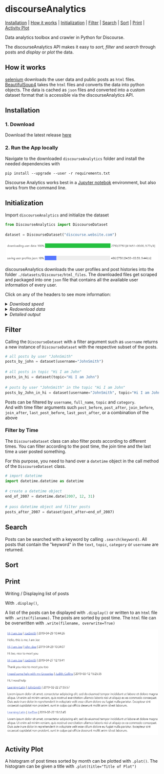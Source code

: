 # discourseAnalytics


[Installation](#installation) | [How it works](#how-it-works) | [Initialization](#initialization) | [Filter](#filter) | [Search](#search) | [Sort](#sort) | [Print](#print) | [Activity Plot](#activity-plot)

Data analytics toolbox and crawler in Python for Discourse.

The discourseAnalytics API makes it easy to *sort*, *filter* and *search* through posts and *display* or *plot* the data. 

## How it works

[selenium](https://selenium-python.readthedocs.io/installation.html) downloads the user data and public posts as `html` files. [BeautifulSoup4]() takes the `html` files and converts the data into python objects. The data is cached as `json` files and converted into a custom dataset format that is accessible via the discourseAnalytics API.

## Installation

### 1. Download

Download the latest release [here](download.com)

### 2. Run the App locally

Navigate to the downloaded `discourseAnalytics` folder and install the needed dependencies with 
```
pip install --upgrade --user -r requirements.txt
```

Discourse Analytics works best in a [Jupyter notebok](https://jupyter.org/) environment, but also works from the command line.

## Initialization

Import `discourseAnalytics` and initialize the dataset    
```python
from DiscourseAnalytics import DiscourseDataset

dataset = DiscourseDataset("discourse.website.com")
```

<p align="center">
<img  src="https://raw.githubusercontent.com/bl4ckp4nther4/discourseAnalytics/main/images/downloading_progress_bar.PNG" width="500">
</p>


discourseAnalytics downloads the user profiles and post histories into the folder `./datasets/Discourse/html_files`.
The downloaded files get scraped and packaged into one `json` file that contains all the available user information of every user.

Click on any of the headers to see more information: 

<details>
<summary><i>Download speed</i></summary>
 
  The download process can take some time. To speed things up, you can use the argument `sleep_time`. This changes the amount of seconds that `selenium` waits to load more content after scrolling to the bottom.  
```python
dataset = DiscourseDataset(discourse_website, sleep_time=1)
```

</details>

<details>
<summary><i>Redownload data</i></summary>

If the source files get corruped, the data can be redownloaded with the arguments `overwrite_html=True` and `overwrite_html=True`.  
```python
dataset = DiscourseDataset(discourse_website, overwrite_html=True, overwrite_json=True)  
```

</details>  

<details>
<summary><i>Detailed output</i></summary>

A more detailed output while downloading and scraping can be printed with the argument `supress_output=False`.  
```python
dataset = DiscourseDataset(discourse_website, supress_output=False)
```

</details>
  
## Filter

Calling the ```DiscourseDataset``` with a filter argument such as `username` returns a new instance of ```DiscourseDataset``` with the respective  subset of the posts.

```python
# all posts by user "JohnSmith"
posts_by_john = dataset(username="JohnSmith")

# all posts in topic "Hi I am John"
posts_in_hi = dataset(topic="Hi I am John")

# posts by user "JohnSmith" in the topic "Hi I am John"
posts_by_John_in_hi = dataset(username="JohnSmith", topic="Hi I am John")
```

Posts can be filtered by `username`, `full_name`, `topic` and `category`.  
And with time filter arguments such `post_before`, `post_after`, `join_before`, `join_after`, `last_post_before`, `last_post_after`, or a combination of the above


### Filter by Time 

The `DiscourseDataset` class can also filter posts according to different times. 
You can filter according to the post time, the join time and the last time a user posted something.

For this purpose, you need to hand over a `datetime` object in the call method of the `DiscourseDataset` class.

```python
# import datetime
import datetime.datetime as datetime

# create a datetime object
end_of_2007 = datetime.date(2007, 12, 31)

# pass datetime object and filter posts
posts_after_2007 = dataset(post_after=end_of_2007)
```


## Search

Posts can be searched with a keyword by calling `.search(keyword)`. All posts that contain the "keyword" in the `text`, `topic`, `category` or `username` are returned.

## Sort

## Print

Writing / Displaying list of posts

With `.display()`, 

A list of the posts can be displayed with `.display()` or written to an `html` file with `.write(filename)`. 
The posts are sorted by post time.
The `html` file can be overwritten with `.write(filename, overwrite=True)`

<p align="center">
<img  src="https://raw.githubusercontent.com/bl4ckp4nther4/discourseAnalytics/main/images/display_function.PNG" width="500">
</p>


## Activity Plot

A histogram of post times sorted by month can be plotted with `.plot()`. The histogram can be given a title with `.plot(title="Title of Plot")`
